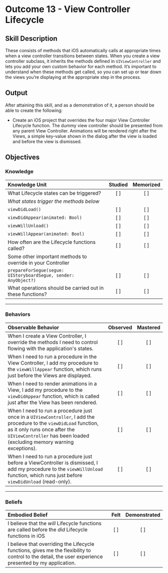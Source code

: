 # Outcome 13 - View Controller Lifecycle
## Skill Description

These consists of methods that iOS automatically calls at appropriate times when a view controller transitions between states. When you create a view controller subclass, it inherits the methods defined in `UIViewController` and lets you add your own custom behavior for each method. It’s important to understand when these methods get called, so you can set up or tear down the views you’re displaying at the appropriate step in the process.

## Output
After attaining this skill, and as a demonstration of it, a person should be able to create the following:

- Create an iOS project that overrides the four major View Controller Lifecycle function. The dummy view controller should be presented from any parent View Controller. Animations will be rendered right after the Views, a simple key-value shown in the dialog after the view is loaded and before the view is dismissed.

## Objectives
### Knowledge

| Knowledge Unit   |      Studied      | Memorized |
|:-------------|:------------------:|:--------:|
| What Lifecycle states can be triggered? | [ ] | [ ] |
| _What states trigger the methods below_ |
| `viewDidLoad()` | [ ] | [ ] |
| `viewDidAppear(animated: Bool)` | [ ] | [ ] |
| `viewWillUnload()` | [ ] | [ ] |
| `viewWillAppear(animated: Bool)` | [ ] | [ ] |
| How often are the Lifecycle functions called? | [ ] | [ ] |
| Some other important methods to override in your Controller |
| `prepareForSegue(segue: UIStoryboardSegue, sender: AnyObject?)` | [ ] | [ ] |
| What operations should be carried out in these functions? | [ ] | [ ] |

------

### Behaviors

| Observable Behavior   |      Observed      | Mastered |
|:-------------|:------------------:|:--------:|
| When I create a View Controller, I override the methods I need to control flowing with the application's states. | [ ] | [ ] |
| When I need to run a procedure in the View Controller, I add my procedure to the `viewWillAppear` function, which runs just before the Views are displayed. | [ ] | [ ] |
| When I need to render animations in a View, I add my procedure to the `viewDidAppear` function, which is called just after the View has been rendered. | [ ] | [ ] |
| When I need to run a procedure just once in a `UIViewController`, I add the procedure to the `viewDidLoad` function, as it only runs once after the `UIViewController` has been loaded (excluding memory warning exceptions). | [ ] | [ ] |
| When I need to run a procedure just before a ViewController is dismissed, I add my procedure to the `viewWillUnload` function, which runs just before `viewDidUnload` (read-only). | [ ] | [ ] |

------

### Beliefs

| Embodied Belief   |      Felt      | Demonstrated |
|:-------------|:------------------:|:--------:|
| I believe that the _will_ Lifecycle functions are called before the _did_ Lifecycle functions in iOS | [ ] | [ ] |
| I believe that overriding the Lifecycle functions, gives me the flexibility to control to the detail, the user experience presented by my application. | [ ] | [ ] |
